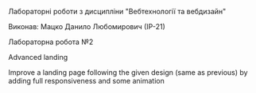 Лабораторні роботи з дисципліни "Вебтехнології та вебдизайн"

Виконав: Мацко Данило Любомирович (ІР-21)

Лабораторна робота №2 

Advanced landing

Improve a landing page following the given design (same as
previous) by adding full responsiveness and some animation